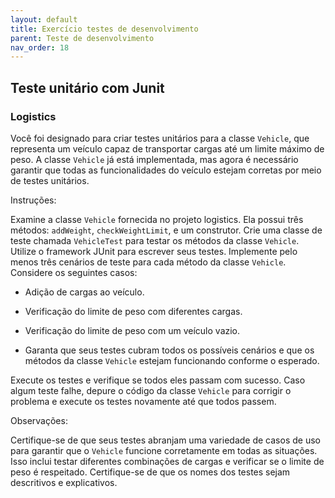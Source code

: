 ```yaml
---
layout: default
title: Exercício testes de desenvolvimento
parent: Teste de desenvolvimento
nav_order: 18
---
```


## Teste unitário com Junit

### Logistics 

Você foi designado para criar testes unitários para a classe `Vehicle`, que
representa um veículo capaz de transportar cargas até um limite máximo de peso.
A classe `Vehicle` já está implementada, mas agora é necessário garantir que
todas as funcionalidades do veículo estejam corretas por meio de testes
unitários.

Instruções:

Examine a classe `Vehicle` fornecida no projeto logistics. Ela possui três
métodos: `addWeight`, `checkWeightLimit`, e um construtor. Crie uma classe de 
teste chamada `VehicleTest` para testar os métodos da classe `Vehicle`. Utilize
o framework JUnit para escrever seus testes.
Implemente pelo menos três cenários de teste para cada método da classe
`Vehicle`. Considere os seguintes casos:

- Adição de cargas ao veículo.

- Verificação do limite de peso com diferentes cargas.

- Verificação do limite de peso com um veículo vazio.

- Garanta que seus testes cubram todos os possíveis cenários e que os métodos da
classe `Vehicle` estejam funcionando conforme o esperado.

Execute os testes e verifique se todos eles passam com sucesso. Caso algum teste
falhe, depure o código da classe `Vehicle` para corrigir o problema e execute os
testes novamente até que todos passem.

Observações:

Certifique-se de que seus testes abranjam uma variedade de casos de uso para
garantir que o `Vehicle` funcione corretamente em todas as situações. Isso
inclui testar diferentes combinações de cargas e verificar se o limite de peso
é respeitado. Certifique-se de que os nomes dos testes sejam descritivos e
explicativos.